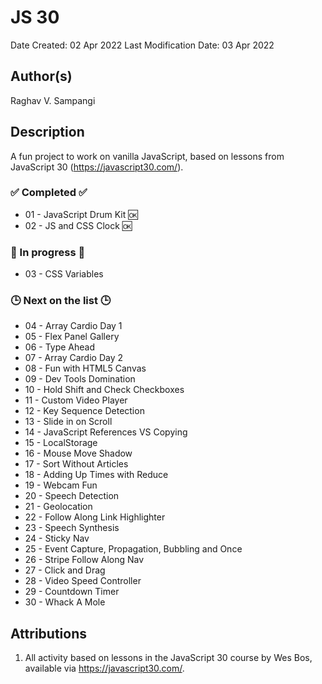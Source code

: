 # JS 30

Date Created: 02 Apr 2022
Last Modification Date: 03 Apr 2022

## Author(s)

Raghav V. Sampangi

## Description

A fun project to work on vanilla JavaScript, based on lessons from JavaScript 30 (https://javascript30.com/).

### ✅ Completed ✅

* 01 - JavaScript Drum Kit 🆗
* 02 - JS and CSS Clock 🆗

### 🔷 In progress 🔷

* 03 - CSS Variables

### 🕒 Next on the list 🕒

* 04 - Array Cardio Day 1
* 05 - Flex Panel Gallery
* 06 - Type Ahead
* 07 - Array Cardio Day 2
* 08 - Fun with HTML5 Canvas
* 09 - Dev Tools Domination
* 10 - Hold Shift and Check Checkboxes
* 11 - Custom Video Player
* 12 - Key Sequence Detection
* 13 - Slide in on Scroll
* 14 - JavaScript References VS Copying
* 15 - LocalStorage
* 16 - Mouse Move Shadow
* 17 - Sort Without Articles
* 18 - Adding Up Times with Reduce
* 19 - Webcam Fun
* 20 - Speech Detection
* 21 - Geolocation
* 22 - Follow Along Link Highlighter
* 23 - Speech Synthesis
* 24 - Sticky Nav
* 25 - Event Capture, Propagation, Bubbling and Once
* 26 - Stripe Follow Along Nav
* 27 - Click and Drag
* 28 - Video Speed Controller
* 29 - Countdown Timer
* 30 - Whack A Mole

## Attributions

1. All activity based on lessons in the JavaScript 30 course by Wes Bos, available via https://javascript30.com/.